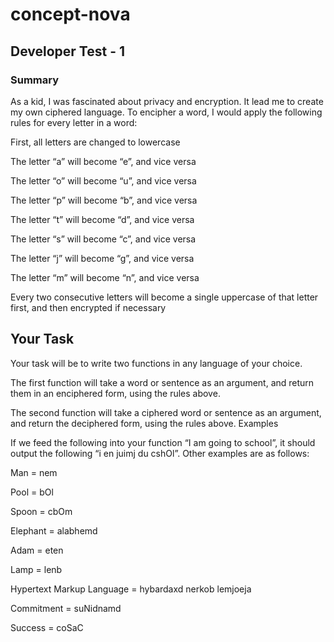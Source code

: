 # concept-nova

## Developer Test - 1

### Summary

As a kid, I was fascinated about privacy and encryption. It lead me to create my own ciphered language. To encipher a word, I would apply the following rules for every letter in a word:

First, all letters are changed to lowercase

The letter “a” will become “e”, and vice versa

The letter “o” will become “u”, and vice versa

The letter “p” will become “b”, and vice versa

The letter “t” will become “d”, and vice versa

The letter “s” will become “c”, and vice versa

The letter “j” will become “g”, and vice versa

The letter “m” will become “n”, and vice versa

Every two consecutive letters will become a single uppercase of that letter first, and then encrypted if necessary

## Your Task

Your task will be to write two functions in any language of your choice.

The first function will take a word or sentence as an argument, and return them in an enciphered form, using the rules above.

The second function will take a ciphered word or sentence as an argument, and return the deciphered form, using the rules above.
Examples

If we feed the following into your function “I am going to school”, it should output the following “i en juimj du cshOl”. Other examples are as follows:

Man = nem

Pool = bOl

Spoon = cbOm

Elephant = alabhemd

Adam = eten

Lamp = lenb

Hypertext Markup Language = hybardaxd nerkob lemjoeja

Commitment = suNidnamd

Success = coSaC